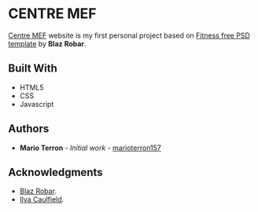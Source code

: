 # CENTRE MEF

[Centre MEF](http://marioterron157.github.io/centre-mef/) website is my first personal project based on [Fitness free PSD template](http://blazrobar.com/free-psd-website-templates/fitness-free-photoshop-psd-template/) by **Blaz Robar**.

## Built With

* HTML5
* CSS
* Javascript

## Authors

* **Mario Terron** - *Initial work* - [marioterron157](http://github.com/marioterron157)

## Acknowledgments

* [Blaz Robar](http://blazrobar.com/).
* [Ilya Caulfield](http://github.com/VodkaBears).
